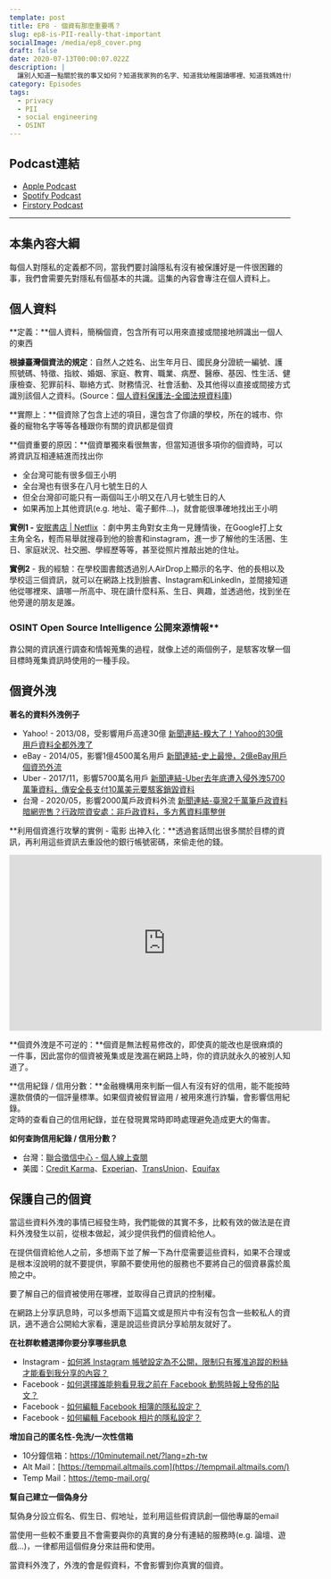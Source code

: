 ```yaml
---
template: post
title: EP8 - 個資有那麼重要嗎？
slug: ep8-is-PII-really-that-important
socialImage: /media/ep8_cover.png
draft: false
date: 2020-07-13T00:00:07.022Z
description: |
  讓別人知道一點關於我的事又如何？知道我家狗的名字、知道我幼稚園讀哪裡、知道我媽姓什麼又怎麼了嗎？這一點點的訊息能帶來什麼傷害？
category: Episodes
tags:
  - privacy
  - PII
  - social engineering
  - OSINT
---
```

## Podcast連結

* [Apple Podcast](https://podcasts.apple.com/tw/podcast/%E8%B3%87%E5%AE%89%E8%A7%A3%E5%A3%93%E7%B8%AE/id1513276667#episodeGuid=ckcjmtg0nhwfo0918qo9ag121)
* [Spotify Podcast](https://open.spotify.com/episode/3FuDtTd1nmyk7W4BlURvV5)
* [Firstory Podcast](https://open.firstory.me/story/ckcjmtg0nhwfo0918qo9ag121)

- - -

## 本集內容大綱

每個人對隱私的定義都不同，當我們要討論隱私有沒有被保護好是一件很困難的事，我們會需要先對隱私有個基本的共識。這集的內容會專注在個人資料上。

## 個人資料

**定義：**個人資料，簡稱個資，包含所有可以用來直接或間接地辨識出一個人的東西

**根據臺灣個資法的規定**：自然人之姓名、出生年月日、國民身分證統一編號、護     照號碼、特徵、指紋、婚姻、家庭、教育、職業、病歷、醫療、基因、性生活、健康檢查、犯罪前科、聯絡方式、財務情況、社會活動、及其他得以直接或間接方式識別該個人之資料。(Source：[個人資料保護法-全國法規資料庫](https://law.moj.gov.tw/LawClass/LawAll.aspx?PCode=I0050021))

**實際上：**個資除了包含上述的項目，還包含了你讀的學校，所在的城市、你養的寵物名字等等各種跟你有關的資訊都是個資

**個資重要的原因：**個資單獨來看很無害，但當知道很多項你的個資時，可以將資訊互相連結進而找出你

* 全台灣可能有很多個王小明
* 全台灣也有很多在八月七號生日的人
* 但全台灣卻可能只有一兩個叫王小明又在八月七號生日的人
* 如果再加上其他資訊(e.g. 地址、電子郵件...)，就會能很準確地找出王小明

**實例1 -** [安眠書店 | Netflix](https://www.netflix.com/tw/title/80211991) ：劇中男主角對女主角一見鍾情後，在Google打上女主角全名，輕而易舉就搜尋到他的臉書和instagram，進一步了解他的生活圈、生日、家庭狀況、社交圈、學經歷等等，甚至從照片推敲出她的住址。

**實例2** - 我的經驗：在學校圖書館透過別人AirDrop上顯示的名字、他的長相以及學校這三個資訊，就可以在網路上找到臉書、Instagram和LinkedIn，並間接知道他從哪裡來、讀哪一所高中、現在讀什麼科系、生日、興趣，並透過他，找到坐在他旁邊的朋友是誰。

### OSINT Open Source Intelligence 公開來源情報**
靠公開的資訊進行調查和情報蒐集的過程，就像上述的兩個例子，是駭客攻擊一個目標時蒐集資訊時使用的一種手段。

## 個資外洩

**著名的資料外洩例子**

* Yahoo! - 2013/08，受影響用戶高達30億 [新聞連結-糗大了！Yahoo的30億用戶資料全都外洩了](https://www.ithome.com.tw/news/117253)
* eBay - 2014/05，影響1億4500萬名用戶 [新聞連結-史上最慘，2億eBay用戶個資恐外流](https://www.ithome.com.tw/voice/87997)
* Uber - 2017/11，影響5700萬名用戶 [新聞連結-Uber去年底遭入侵外洩5700萬筆資料，傳安全長支付10萬美元要駭客銷毀資料](https://www.ithome.com.tw/news/118482)
* 台灣 - 2020/05，影響2000萬戶政資料外流 [新聞連結-臺灣2千萬筆戶政資料暗網兜售？行政院資安處：非戶政資料，多方舊資料庫整併](https://www.ithome.com.tw/news/137955)

**利用個資進行攻擊的實例 - 電影 出神入化：**透過套話問出很多關於目標的資訊，再利用這些資訊去重設他的銀行帳號密碼，來偷走他的錢。

<iframe width="560" height="315" src="https://www.youtube-nocookie.com/embed/95jHwnAhHgU" frameborder="0" allow="accelerometer; autoplay; encrypted-media; gyroscope; picture-in-picture" allowfullscreen></iframe>

**個資外洩是不可逆的：**個資是無法輕易修改的，即使真的能改也是很麻煩的一件事，因此當你的個資被蒐集或是洩漏在網路上時，你的資訊就永久的被別人知道了。

**信用紀錄 / 信用分數：**金融機構用來判斷一個人有沒有好的信用，能不能按時還款償債的一個評量標準。如果個資被假冒盜用 / 被用來進行詐騙，會影響信用紀錄。\
定時的查看自己的信用紀錄，並在發現異常時即時處理避免造成更大的傷害。

**如何查詢信用紀錄 / 信用分數？**

* 台灣：[聯合徵信中心 - 個人線上查閱](https://www.jcic.org.tw/main_ch/docDetail.aspx?uid=170&pid=93&docid=412)
* 美國：[Credit Karma](https://www.creditkarma.com/)、[Experian](https://www.experian.com/)、[TransUnion](https://www.transunion.com/)、[Equifax](https://www.equifax.com/personal/)

## 保護自己的個資

當這些資料外洩的事情已經發生時，我們能做的其實不多，比較有效的做法是在資料外洩發生以前，從根本做起，減少提供我們的個資給他人。

在提供個資給他人之前，多想兩下並了解一下為什麼需要這些資料，如果不合理或是根本沒說明的就不要提供，寧願不要使用他的服務也不要將自己的個資暴露於風險之中。

要了解自己的個資被使用在哪裡，並取得自己資訊的控制權。

在網路上分享訊息時，可以多想兩下這篇文或是照片中有沒有包含一些較私人的資訊，適不適合公開給大家看，還是說這些資訊分享給朋友就好了。

**在社群軟體選擇你要分享哪些訊息**

* Instagram - [如何將 Instagram 帳號設定為不公開，限制只有獲准追蹤的粉絲才能看到我分享的內容？](https://help.instagram.com/448523408565555)
* Facebook - [如何選擇誰能夠看見我之前在 Facebook 動態時報上發佈的貼文？](https://www.facebook.com/help/236898969688346)
* Facebook - [如何編輯 Facebook 相簿的隱私設定？](https://www.facebook.com/help/215496745135618)
* Facebook - [如何編輯 Facebook 相片的隱私設定？](https://www.facebook.com/help/2335165983413024)

**增加自己的匿名性-免洗/一次性信箱**

* 10分鐘信箱：<https://10minutemail.net/?lang=zh-tw>
* Alt Mail：[https://tempmail.altmails.com](https://tempmail.altmails.com/)
* Temp Mail：<https://temp-mail.org/>

**幫自己建立一個偽身分**

幫偽身分設立假名、假生日、假地址，並利用這些假資訊創一個他專屬的email

當使用一些較不重要且不會需要與你的真實的身分有連結的服務時(e.g. 論壇、遊戲...)，一律都用這個假身分來註冊和使用。

當資料外洩了，外洩的會是假資料，不會影響到你真實的個資。